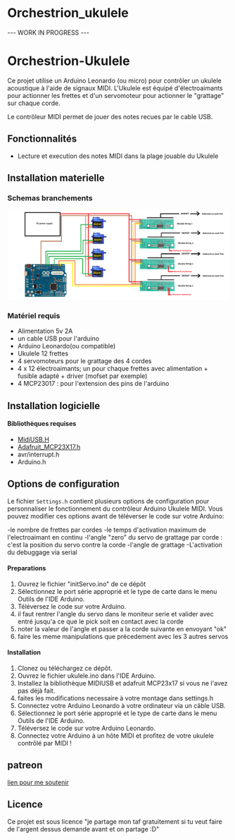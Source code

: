 # Orchestrion_ukulele

--- WORK IN PROGRESS ---

# Orchestrion-Ukulele

Ce projet utilise un Arduino Leonardo (ou micro) pour contrôler un ukulele acoustique à l'aide de signaux MIDI. 
L'Ukulele est équipé d'électroaimants pour actionner les frettes et d'un servomoteur pour actionner le "grattage" sur chaque corde.

Le contrôleur MIDI permet de jouer des notes recues par le cable USB.

## Fonctionnalités

- Lecture et execution des notes MIDI dans la plage jouable du Ukulele

## Installation materielle



### Schemas branchements
![schema electronique](https://github.com/glloq/Orchestrion_ukulele/blob/main/schemas.png?raw=true)

### Matériel requis
- Alimentation 5v 2A
- un cable USB pour l'arduino
- Arduino Leonardo(ou compatible) 
- Ukulele 12 frettes
- 4 servomoteurs pour le grattage des 4 cordes
- 4 x 12 électroaimants; un pour chaque frettes avec alimentation + fusible adapté + driver (mofset par exemple) 
- 4 MCP23017 : pour l'extension des pins de l'arduino



## Installation logicielle

#### Bibliothèques requises

- [MidiUSB.H](https://github.com/arduino-libraries/MIDIUSB)
- [Adafruit_MCP23X17.h](https://github.com/adafruit/Adafruit-MCP23017-Arduino-Library)
- avr/interrupt.h
- Arduino.h


## Options de configuration

Le fichier `Settings.h` contient plusieurs options de configuration pour personnaliser le fonctionnement du contrôleur Arduino Ukulele MIDI. 
Vous pouvez modifier ces options avant de téléverser le code sur votre Arduino:

-le nombre de frettes par cordes
-le temps d'activation maximum de l'electroaimant en continu
-l'angle "zero" du servo de grattage par corde : c'est la position du servo contre la corde
-l'angle de grattage
-L'activation du debuggage via serial


#### Preparations
1. Ouvrez le fichier "initServo.ino" de ce dépôt
2. Sélectionnez le port série approprié et le type de carte dans le menu Outils de l'IDE Arduino.
3. Téléversez le code sur votre Arduino.
4. il faut rentrer l'angle du servo dans le moniteur serie et valider avec entré jusqu'a ce que le pick soit en contact avec la corde
5. noter la valeur de l'angle et passer a la corde suivante en envoyant "ok"
6. faire les meme manipulations que précedement avec les 3 autres servos 

#### Installation
1. Clonez ou téléchargez ce dépôt.
2. Ouvrez le fichier ukulele.ino dans l'IDE Arduino.
3. Installez la bibliothèque MIDIUSB et adafruit MCP23x17 si vous ne l'avez pas déjà fait.
4. faites les modifications necessaire à votre montage dans settings.h
5. Connectez votre Arduino Leonardo à votre ordinateur via un câble USB.
6. Sélectionnez le port série approprié et le type de carte dans le menu Outils de l'IDE Arduino.
7. Téléversez le code sur votre Arduino Leonardo.
8. Connectez votre Arduino à un hôte MIDI et profitez de votre ukulele contrôlé par MIDI !

## patreon 
[lien pour me soutenir](https://patreon.com/user?u=2656559&utm_medium=clipboard_copy&utm_source=copyLink&utm_campaign=creatorshare_creator&utm_content=join_link) 

## Licence

Ce projet est sous licence "je partage mon taf gratuitement si tu veut faire de l'argent dessus demande avant et on partage :D"
